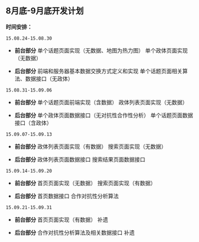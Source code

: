 ## 8月底-9月底开发计划

**时间安排：**

`15.08.24-15.08.30`
- **前台部分**
单个话题页面实现（无数据、地图为热力图）
单个政体页面实现（无数据）

- **后台部分**
前端和服务器基本数据交换方式定义和实现
单个话题页面相关算法、数据接口（无政体）

`15.08.31-15.09.06`

- **前台部分**
单个话题页面前端实现（含数据）
政体列表页面实现（无数据）

- **后台部分**
单个政体页面数据接口（无对抗性合作性分析）
单个话题页面数据接口（含政体）

`15.09.07-15.09.13`

- **前台部分**
政体列表页面实现（有数据）
搜索页面实现（无数据）

- **后台部分**
政体列表页面数据接口
搜索结果页面数据接口

`15.09.14-15.09.20`

- **前台部分**
首页页面实现（无数据）
搜索页面实现（有数据）

- **后台部分**
首页数据接口
合作对抗性分析算法

`15.09.21-15.09.31`

- **前台部分**
首页页面实现（有数据）
补遗

- **后台部分**
合作对抗性分析算法及相关数据接口
补遗
